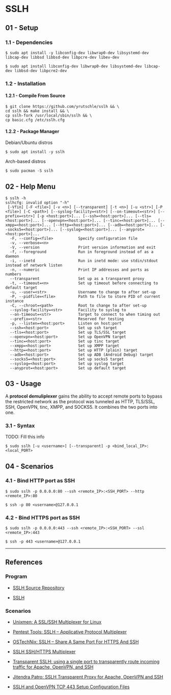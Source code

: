 # SSLH

## 01 - Setup

### 1.1 - Dependencies

```
$ sudo apt install -y libconfig-dev libwrap0-dev libsystemd-dev libcap-dev libbsd libbsd-dev libpcre-dev libev-dev

$ sudo apt install libconfig-dev libwrap0-dev libsystemd-dev libcap-dev libbsd-dev libpcre2-dev
```

### 1.2 - Installation

#### 1.2.1 - Compile From Source

```
$ git clone https://github.com/yrutschle/sslh && \
cd sslh && make install && \
cp sslh-fork /usr/local/sbin/sslh && \
cp basic.cfg /etc/sslh.cfg
```

#### 1.2.2 - Package Manager

Debian/Ubuntu distros

```
$ sudo apt install -y sslh
```

Arch-based distros

```
$ sudo pacman -S sslh
```

## 02 - Help Menu

```
$ sslh -h
sslhcfg: invalid option "-h"
 [-Vfin] [-F <file>] [-v <n>] [--transparent] [-t <n>] [-u <str>] [-P <file>] [-C <path>] [--syslog-facility=<str>] [--on-timeout=<str>] [--prefix=<str>] [-p <host:port>]... [--ssh=<host:port>]... [--tls=<host:port>]... [--openvpn=<host:port>]... [--tinc=<host:port>]... [--xmpp=<host:port>]... [--http=<host:port>]... [--adb=<host:port>]... [--socks5=<host:port>]... [--syslog=<host:port>]... [--anyprot=<host:port>]...
  -F, --config=<file>           Specify configuration file
  -v, --verbose=<n>        
  -V, --version                 Print version information and exit
  -f, --foreground              Run in foreground instead of as a daemon
  -i, --inetd                   Run in inetd mode: use stdin/stdout instead of network listen
  -n, --numeric                 Print IP addresses and ports as numbers
  --transparent                 Set up as a transparent proxy
  -t, --timeout=<n>             Set up timeout before connecting to default target
  -u, --user=<str>              Username to change to after set-up
  -P, --pidfile=<file>          Path to file to store PID of current instance
  -C, --chroot=<path>           Root to change to after set-up
  --syslog-facility=<str>       Facility to syslog to
  --on-timeout=<str>            Target to connect to when timing out
  --prefix=<str>                Reserved for testing
  -p, --listen=<host:port>      Listen on host:port
  --ssh=<host:port>             Set up ssh target
  --tls=<host:port>             Set up TLS/SSL target
  --openvpn=<host:port>         Set up OpenVPN target
  --tinc=<host:port>            Set up tinc target
  --xmpp=<host:port>            Set up XMPP target
  --http=<host:port>            Set up HTTP (plain) target
  --adb=<host:port>             Set up ADB (Android Debug) target
  --socks5=<host:port>          Set up socks5 target
  --syslog=<host:port>          Set up syslog target
  --anyprot=<host:port>         Set up default target
```

## 03 - Usage

A **protocol demuliplexer** gains the ability to accept remote ports to bypass the restricted network as the protocol was tunneled as HTTP, TLS/SSL, SSH, OpenVPN, tinc, XMPP, and SOCKS5. It combines the two ports into one.

### 3.1 - Syntax

TODO: Fill this info

```
$ sudo sslh [-u <username>] [--transparent] -p <bind_local_IP>:<local_PORT>
```

## 04 - Scenarios

### 4.1 - Bind HTTP port as SSH

```
$ sudo sslh -p 0.0.0.0:80 --ssh <remote_IP>:<SSH_PORT> --http <remote_IP>:80

$ ssh -p 80 <username>@127.0.0.1
```

### 4.2 - Bind HTTPS port as SSH

```
$ sudo sslh -p 0.0.0.0:443 --ssh <remote_IP>:<SSH_PORT> --ssl <remote_IP>:443

$ ssh -p 443 <username>@127.0.0.1
```

---
## References

### Program

- [SSLH Source Repository](https://github.com/yrutschle/sslh)

- [SSLH](https://www.rutschle.net/tech/sslh/README.html)

### Scenarios

- [Unixmen: A SSL/SSH Multiplexer for Linux](https://unixmen.com/sslh-a-sslssh-multiplexer-for-linux/)

- [Pentest Tools: SSLH – Applicative Protocol Multiplexer](https://pentesttools.net/sslh-applicative-protocol-multiplexer/)

- [OSTechNix: SSLH – Share A Same Port For HTTPS And SSH](https://ostechnix.com/sslh-share-port-https-ssh/)

- [SSLH SSH/HTTPS Multiplexer](https://docs.erlipan.dev/books/mywiki/page/sslh-sshhttps-multiplexer)

- [Transparent SSLH: using a single port to transparently route incoming traffic for Apache, OpenVPN, and SSH](https://confluence.jaytaala.com/display/TKB/Transparent+SSLH%3A+using+a+single+port+to+transparently+route+incoming+traffic+for+Apache%2C+OpenVPN%2C+and+SSH)

- [Jitendra Patro: SSLH Transparent Proxy for Apache, OpenVPN and SSH](https://blog.jitendrapatro.me/sslh-transparent-proxy-for-apache-openvpn-and-ssh/)

- [SSLH and OpenVPN TCP 443 Setup Configuration Files](https://gist.github.com/hostmaster/7819751)